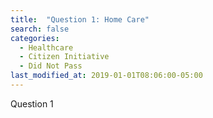 ```yaml
---
title:  "Question 1: Home Care"
search: false
categories:
  - Healthcare
  - Citizen Initiative
  - Did Not Pass
last_modified_at: 2019-01-01T08:06:00-05:00
---
```


Question 1

